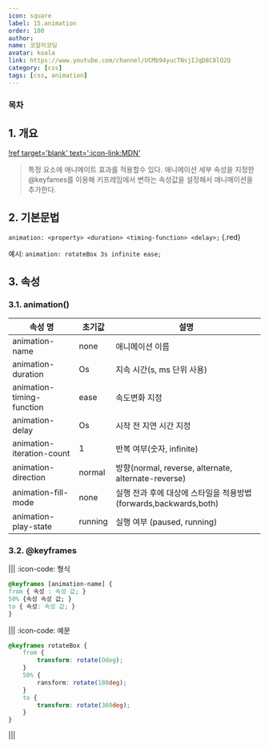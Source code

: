 ```yaml
---
icon: square
label: 15.animation
order: 100
author:
name: 코알라코딩
avatar: koala
link: https://www.youtube.com/channel/UCMb94yucTNsjIJqD8C8lO2Q
category: [css]
tags: [css, animation]
---
```


### 목차 <!-- omit in toc -->

## 1. 개요

[!ref target='blank' text=':icon-link:MDN'](https://developer.mozilla.org/ko/docs/Web/CSS/CSS_animations/Using_CSS_animations)

> 특정 요소에 애니메이트 효과를 적용할수 있다.
> 애니메이션 세부 속성을 지정한 @keyfames를 이용해 키프레임에서 변하는 속성값을 설정해서 애니메이션을 추가한다.

## 2. 기본문법

`animation: <property> <duration> <timing-function> <delay>;` {.red}

예시: `animation: rotateBox 3s infinite ease;`

## 3. 속성

### 3.1. animation()

| 속성 명                   | 초기값  | 설명                                                             |
| ------------------------- | ------- | ---------------------------------------------------------------- |
| animation-name            | none    | 애니메이션 이름                                                  |
| animation-duration        | Os      | 지속 시간(s, ms 단위 사용)                                       |
| animation-timing-function | ease    | 속도변화 지정                                                    |
| animation-delay           | Os      | 시작 전 지연 시간 지정                                           |
| animation-iteration-count | 1       | 반복 여부(숫자, infinite)                                        |
| animation-direction       | normal  | 방향(normal, reverse, alternate, alternate-reverse)              |
| animation-fill-mode       | none    | 실행 전과 후에 대상에 스타일을 적용방법(forwards,backwards,both) |
| animation-play-state      | running | 실행 여부 (paused, running)                                      |

### 3.2. @keyframes

||| :icon-code: 형식

```css #
@keyframes [animation-name] {
from { 속성 : 속성 값; }
50% {속성 속성 값; }
to { 속성: 속성 값; }
}
```

||| :icon-code: 예문

```css #
@keyframes rotateBox {
	from {
		transform: rotate(Odeg);
	}
	50% {
		ransform: rotate(180deg);
	}
	to {
		transform: rotate(360deg);
	}
}
```

|||
